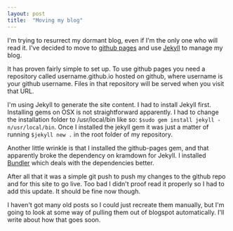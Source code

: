 ```yaml
---
layout: post
title:  "Moving my blog"
---
```


I'm trying to resurrect my dormant blog, even if I'm the only one who will read it. I've decided to move to [github pages](https://pages.github.com/) and use [Jekyll](https://jekyllrb.com/) to manage my blog.

It has proven fairly simple to set up. To use github pages you need a repository called username.github.io hosted on github, where username is your github username. Files in that repository will be served when you visit that URL.

I'm using Jekyll to generate the site content. I had to install Jekyll first. Installing gems on OSX is not straightforward apparently. I had to change the installation folder to /usr/local/bin like so: `$sudo gem install jekyll -n/usr/local/bin`. Once I installed the jekyll gem it was just a matter of running `$jekyll new .` in the root folder of my repository.

Another little wrinkle is that I installed the github-pages gem, and that apparently broke the dependency on kramdown for Jekyll. I installed [Bundler](http://bundler.io/) which deals with the dependencies better.

After all that it was a simple git push to push my changes to the github repo and for this site to go live. Too bad I didn't proof read it properly so I had to add this update. It should be fine now though.

I haven't got many old posts so I could just recreate them manually, but I'm going to look at some way of pulling them out of blogspot automatically. I'll write about how that goes soon.